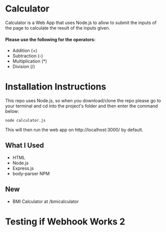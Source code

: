 # Calculator
Calculator is a Web App that uses Node.js to allow to submit the inputs of the page to calculate the result of the inputs given.

#### Please use the following for the operators:

- Addition (+)
- Subtraction (-)
- Multiplication (*)
- Division (/)

# Installation Instructions
This repo uses Node.js, so when you download/clone the repo please go to your terminal and cd into the project's folder and then enter the command below:

```
node calculator.js
```

This will then run the web app on http://localhost:3000/ by default.

## What I Used
- HTML
- Node.js
- Express.js
- body-parser NPM


## New
- BMI Calculator at /bmicalculator

# Testing if Webhook Works 2
